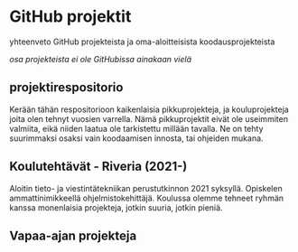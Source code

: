 # GitHub projektit
yhteenveto GitHub projekteista ja oma-aloitteisista koodausprojekteista

*osa projekteista ei ole GitHubissa ainakaan vielä*

## projektirespositorio
Kerään tähän respositorioon kaikenlaisia pikkuprojekteja, ja kouluprojekteja joita olen tehnyt vuosien varrella. Nämä pikkuprojektit eivät ole useimmiten valmiita, eikä niiden laatua ole tarkistettu millään tavalla. Ne on tehty suurimmaksi osaksi vain koodaamisen innosta, tai ohjeiden mukana.

## Koulutehtävät - Riveria (2021-)
Aloitin tieto- ja viestintätekniikan perustutkinnon 2021 syksyllä. Opiskelen ammattinimikkeellä ohjelmistokehittäjä. Koulussa olemme tehneet ryhmän kanssa monenlaisia projekteja, jotkin suuria, jotkin pieniä.


## Vapaa-ajan projekteja
